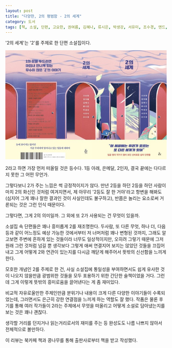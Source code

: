 ```yaml
---
layout: post
title: "다양한, 2의 평범함 - 2의 세계"
category: 도서
tags: [책, 소설, 단편, 고요한, 권여름, 김혜나, 류시은, 박생강, 서유미, 조수경, 앤드, 넥서스, 북카페 책과 콩나무, 서평]
---
```


'2의 세계'는
'2'를 주제로 한 단편 소설집이다.

![표지](/images/book/world-of-2-book-w640.jpg)

2라고 하면 가장 먼저 떠올릴 것은 등수다.
1등 아래, 은메달, 2인자, 결국 끝에는 다다르지 못한 그 어떤 무언가.

그렇다보니 2가 주는 느낌은 썩 긍정적이지가 않다.
만년 2등을 하던 2등을 하던 사람이 마치 2의 화신인 것처럼 여겨지면서,
제 아무리 '2등도 잘 한 거야'라고 항변을 해봐도(심지어 그게 꽤나 잘한 결과인 것이 사실인데도 불구하고),
반쯤은 놀리는 요소로써 거론되는 것은 그런 인식 때문이다.

그렇다면, 그게 2의 의미일까.
그 외에 또 2가 사용되는 건 무엇이 있을까.

소설집 속 단편들은 꽤나 흥미롭게 2를 재조명한다.
두사람, 또 다른 무엇, 하나 더, 다음 등과 같이 어느정도 예상 가능한 것에서부터
저 너머처럼 꽤나 변형된 것까지,
그래도 알고보면 주변에 흔하게 있는 것들이라 너무도 일상적이지만,
오히려 그렇기 때문에 그저 원래 그런 것처럼 넘길 뿐
생각보다 그렇게 애써 연결지어 보지는 않았던 것들을 끄집어내고
그게 어떻게 2와 연관이 있는지를 다시금 깨닫게 해주어서
뜻밖의 신선함을 느끼게 한다.

모호한 개념인 2를 주제로 한 건,
사실 소설집에 통일성을 부여하면서도 쉽게 유사한 것이 나오지 않을만큼 광범위한 것들을 모두 포용하기 위한 간단한 술책이었을 거다.
그런데 그게 이렇게 뜻밖의 흥미로움을 끌어낸다는 게 좀 재미있다.

비교적 자유로울만한 주제인만큼 분위기나 내용이 크게 다른 다양한 이야기들이 수록되었는데,
그러면서도 은근히 강한 연결점을 느끼게 하는 역할도 잘 했다.
작품은 물론 후기를 통해 여러 작가들이 2라는 주제에서 무엇을 떠올리고 어떻게 소설로 담아냈는지를 보는 것은 꽤나 괜찮다.

생각할 거리를 던지거나 읽는거리로서의 재미를 주는 등
완성도도 나름 나쁘지 않아서 전체적으로 볼만하다.



<div class="im im-info">
이 리뷰는 북카페 책과 콩나무를 통해 출판사로부터 책을 받고 작성했다.
</div>
